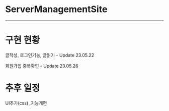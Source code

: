 # ServerManagementSite

---
# 구현 현황

글작성, 로그인기능, 글읽기 - Update 23.05.22

회원가입 중복확인 - Update 23.05.26

# 추후 일정

UI추가(css) ,기능개편
